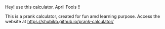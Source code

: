 Hey! use this calculator.
April Fools !!

This is a prank calculator, created for fun amd learning purpose.
Access the website at https://shubikb.github.io/prank-calculator/

